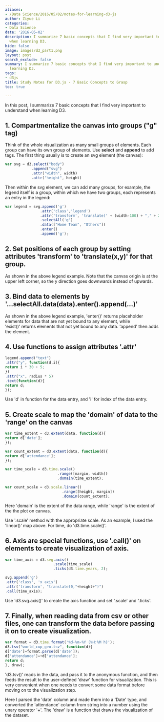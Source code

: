 ```yaml
---
aliases:
- /Data Science/2016/05/02/notes-for-learning-d3-js
author: Ziyue Li
categories:
- Data Science
date: '2016-05-02'
description: I summarize 7 basic concepts that I find very important to understand
  when learning D3.
hide: false
image: images/d3_part1.png
layout: post
search_exclude: false
summary: I summarize 7 basic concepts that I find very important to understand when
  learning D3.
tags:
- d3js
title: Study Notes for D3.js - 7 Basic Concepts to Grasp
toc: true

---
```


In this post, I summarize 7 basic concepts that I find very important to understand when learning D3.

## 1. Compartmentalize the canvas into groups ("g" tag)

Think of the whole visualization as many small groups of elements. Each group can have its own group of elements. Use **select** and **append** to add tags. The first thing usually is to create an svg element (the canvas):

``` javascript
var svg = d3.select("body")
            .append("svg")
            .attr("width", width)
            .attr("height", height)
```

Then within the svg element, we can add many groups, for example, the legend itself is a group, within which we have two groups, each represents an entry in the legend:

``` javascript
var legend = svg.append('g')
                .attr('class','legend')
                .attr('transform', 'translate(' + (width-100) + "," + 20 + ")")
                .selectAll('g')
                .data(["Home Team", "Others"])
                .enter()
                .append('g');
```


## 2. Set positions of each group by setting attributes 'transform' to 'translate(x,y)' for that group.


As shown in the above legend example. Note that the canvas origin is at the upper left corner, so the y direction goes downwards instead of upwards.


## 3. Bind data to elements by '...selectAll.data(data).enter().append(...)'


As shown in the above legend example, 'enter()' returns placeholder elements for data that are not yet bound to any element, while 'exist()' returns elements that not yet bound to any data. 'append' then adds the element.


## 4. Use functions to assign attributes '.attr'


``` javascript
legend.append("text")
.attr("y", function(d,i){
return i * 30 + 5;
})
.attr("x", radius * 5)
.text(function(d){
return d;
});
```

Use 'd' in function for the data entry, and 'i' for index of the data entry.


## 5. Create scale to map the 'domain' of data to the 'range' on the canvas

``` javascript
var time_extent = d3.extent(data, function(d){
return d['date'];
});

var count_extent = d3.extent(data, function(d){
return d['attendance'];
});

var time_scale = d3.time.scale()
                        .range([margin, width])
                        .domain(time_extent);

var count_scale = d3.scale.linear()
                          .range([height, margin])
                          .domain(count_extent);
```

Here 'domain' is the extent of the data range, while 'range' is the extent of the the plot on canvas.

Use '.scale' method with the appropriate scale. As an example, I used the 'linear()' map above. For time, do 'd3.time.scale()'.


## 6. Axis are special functions, use '.call()' on elements to create visualization of axis.

``` javascript
var time_axis = d3.svg.axis()
                      .scale(time_scale)
                      .ticks(d3.time.years, 2);

svg.append('g')
.attr('class', 'x axis')
.attr('transform', "translate(0,"+height+")")
.call(time_axis);
```

Use 'd3.svg.axis()' to create the axis function and set '.scale' and '.ticks'.


## 7. Finally, when reading data from csv or other files, one can transform the data before passing it on to create visualization.

``` javascript
var format = d3.time.format('%d-%m-%Y (%H:%M h)');
d3.tsv("world_cup_geo.tsv", function(d){
d['date']=format.parse(d['date']);
d['attendance']=+d['attendance'];
return d;
}, draw);
```

'd3.tsv()' reads in the data, and pass it to the anonymous function, and then feeds the result to the user-defined 'draw' function for visualization. This is very convenient when one needs to convert some data format before moving on to the visualization step.

Here I parsed the 'date' column and made them into a 'Date' type, and converted the 'attendance' column from string into a number using the unary operator '+'. The 'draw' is a function that draws the visualization of the dataset.




